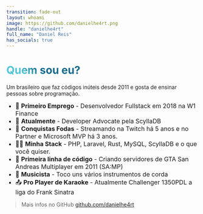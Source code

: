 ```yaml
---
transition: fade-out
layout: whoami
image: https://github.com/danielhe4rt.png
handle: "danielhe4rt"
full_name: "Daniel Reis"
has_socials: true
---
```


# Quem sou eu?

Um brasileiro que faz códigos inúteis desde 2011 e gosta de ensinar pessoas sobre programação.

- 📝 **Primeiro Emprego** - Desenvolvedor Fullstack em 2018 na W1 Finance
- 📝 **Atualmente** - Developer Advocate pela ScyllaDB
- 🎨 **Conquistas Fodas** - Streamando na Twitch há 5 anos e no Partner e Microsoft MVP há 3 anos.
- 🧑‍💻 **Minha Stack** - PHP, Laravel, Rust, MySQL, ScyllaDB e o que você quiser.
- 🤹 **Primeira linha de código** - Criando servidores de GTA San Andreas Multiplayer em 2011 (SA:MP)
- 🎥 **Musicista** - Toco uns vários instrumentos de corda
- 📤 **Pro Player de Karaoke** - Atualmente Challenger 1350PDL a liga do Frank Sinatra
  
> <mdi-github class="text-1xl"/> Mais infos no GitHub [github.com/danielhe4rt](https://github.com/danielhe4rt)

<style>
h1 {
  background-color: #2B90B6;
  background-image: linear-gradient(45deg, #4EC5D4 10%, #146b8c 20%);
  background-size: 100%;
  -webkit-background-clip: text;
  -moz-background-clip: text;
  -webkit-text-fill-color: transparent;
  -moz-text-fill-color: transparent;
}

li {
  font-size: medium
}
</style>

<!--
Here is another comment.
-->
